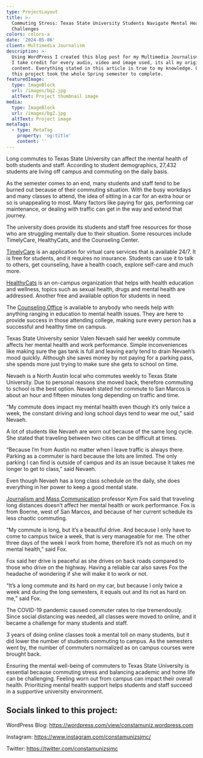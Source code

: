 ```yaml
---
type: ProjectLayout
title: >-
  Commuting Stress: Texas State University Students Navigate Mental Health
  Challenges
colors: colors-a
date: '2024-05-06'
client: Multimedia Journalism
description: >-
  Using WordPress I created this blog post for my Multimedia Journalism course.
  I take credit for every audio, video and image used, its all my original
  content. Everything stated in this article is true to my knowledge. Overall,
  this project took the whole Spring semester to complete.
featuredImage:
  type: ImageBlock
  url: /images/bg2.jpg
  altText: Project thumbnail image
media:
  type: ImageBlock
  url: /images/bg2.jpg
  altText: Project image
metaTags:
  - type: MetaTag
    property: 'og:title'
    content: ''
---
```

Long commutes to Texas State University can affect the mental health of both students and staff. According to student demographics, 27,432 students are living off campus and commuting on the daily basis.

As the semester comes to an end, many students and staff tend to be burned out because of their commuting situation. With the busy workdays and many classes to attend, the idea of sitting in a car for an extra hour or so is unappealing to most. Many factors like paying for gas, performing car maintenance, or dealing with traffic can get in the way and extend that journey.

The university does provide its students and staff free resources for those who are struggling mentally due to their situation. Some resources include TimelyCare, HealthyCats, and the Counseling Center.

[TimelyCare](https://www.healthcenter.txst.edu/timelycare.html) is an application for virtual care services that is available 24/7. It is free for students, and it requires no insurance. Students can use it to talk to others, get counseling, have a health coach, explore self-care and much more.

[HealthyCats](https://www.healthcenter.txst.edu/hps/student-organizations/healthycats.html) is an on-campus organization that helps with health education and wellness, topics such as sexual health, drugs and mental health are addressed. Another free and available option for students in need.

The [Counseling Office](https://www.counseling.txst.edu/about-the-counseling-center.html) is available to anybody who needs help with anything ranging in education to mental health issues. They are here to provide success in those attending college, making sure every person has a successful and healthy time on campus.

Texas State University senior Valen Nevaeh said her weekly commute affects her mental health and work performance. Simple inconveniences like making sure the gas tank is full and leaving early tend to drain Nevaeh’s mood quickly. Although she saves money by not paying for a parking pass, she spends more just trying to make sure she gets to school on time.

Nevaeh is a North Austin local who commutes weekly to Texas State University. Due to personal reasons she moved back, therefore commuting to school is the best option. Nevaeh stated her commute to San Marcos is about an hour and fifteen minutes long depending on traffic and time.

“My commute does impact my mental health even though it’s only twice a week, the constant driving and long school days tend to wear me out,” said Nevaeh.

A lot of students like Nevaeh are worn out because of the same long cycle. She stated that traveling between two cities can be difficult at times.

“Because I’m from Austin no matter when I leave traffic is always there. Parking as a commuter is hard because the lots are limited. The only parking I can find is outside of campus and its an issue because it takes me longer to get to class,” said Nevaeh.

Even though Nevaeh has a long class schedule on the daily, she does everything in her power to keep a good mental state.

[Journalism and Mass Communication](https://sjmc.txst.edu/) professor Kym Fox said that traveling long distances doesn’t affect her mental health or work performance. Fox is from Boerne, west of San Marcos, and because of her current schedule its less chaotic commuting.

“My commute is long, but it’s a beautiful drive. And because I only have to come to campus twice a week, that is very manageable for me. The other three days of the week I work from home, therefore it’s not as much on my mental health,” said Fox.

Fox said her drive is peaceful as she drives on back roads compared to those who drive on the highway. Having a reliable car also saves Fox the headache of wondering if she will make it to work or not.

“It’s a long commute and its hard on my car, but because I only twice a week and during the long semesters, it equals out and its not as hard on me,” said Fox.

The COVID-19 pandemic caused commuter rates to rise tremendously. Since social distancing was needed, all classes were moved to online, and it became a challenge for many students and staff.

3 years of doing online classes took a mental toll on many students, but it did lower the number of students commuting to campus. As the semesters went by, the number of commuters normalized as on campus courses were brought back.

Ensuring the mental well-being of commuters to Texas State University is essential because commuting stress and balancing academic and home life can be challenging. Feeling worn out from campus can impact their overall health. Prioritizing mental health support helps students and staff succeed in a supportive university environment.



## **Socials linked to this project:**

WordPress Blog: <https://wordpress.com/view/constamuniz.wordpress.com>

Instagram: <https://www.instagram.com/constamunizsjmc/>

Twitter: <https://twitter.com/constamunizsjmc>
